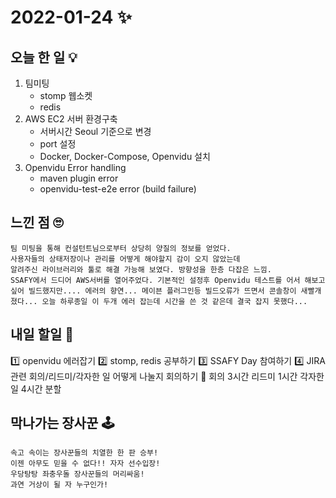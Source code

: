 # 2022-01-24 ✨

## 오늘 한 일 💡

1. 팀미팅
	+ stomp 웹소켓
	+ redis
2. AWS EC2 서버 환경구축
	+ 서버시간 Seoul 기준으로 변경
	+ port 설정
	+ Docker, Docker-Compose, Openvidu 설치
3. Openvidu Error handling
	+ maven plugin error
	+ openvidu-test-e2e error (build failure)
## 느낀 점 🙄
```
팀 미팅을 통해 컨설턴트님으로부터 상당히 양질의 정보를 얻었다.  
사용자들의 상태저장이나 관리를 어떻게 해야할지 감이 오지 않았는데  
알려주신 라이브러리와 툴로 해결 가능해 보였다. 방향성을 한층 다잡은 느낌.  
SSAFY에서 드디어 AWS서버를 열어주었다. 기본적인 설정후 Openvidu 테스트를 어서 해보고싶어 빌드했지만.... 에러의 향연... 메이븐 플러그인등 빌드오류가 뜨면서 콘솔창이 새빨개졌다... 오늘 하루종일 이 두개 에러 잡는데 시간을 쓴 것 같은데 결국 잡지 못했다...
```
## 내일 할일 🧐
1️⃣ openvidu 에러잡기
2️⃣ stomp, redis 공부하기
3️⃣ SSAFY Day 참여하기
4️⃣ JIRA 관련 회의/리드미/각자한 일 어떻게 나눌지 회의하기
		🔵 회의 3시간 리드미 1시간 각자한 일 4시간 분할



## 막나가는 장사꾼 🕹

```
속고 속이는 장사꾼들의 치열한 한 판 승부!
이젠 아무도 믿을 수 없다!! 자자 선수입장!
우당탕탕 좌충우돌 장사꾼들의 머리싸움!
과연 거상이 될 자 누구인가!
```
